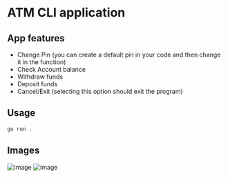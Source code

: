 # **ATM CLI application**

## App features
- Change Pin (you can create a default pin in your code and then change it in the function)
- Check Account balance
- Withdraw funds
- Deposit funds
- Cancel/Exit (selecting this option should exit the program)

## Usage
```bash
go run .
```
## Images
![image](https://user-images.githubusercontent.com/94747637/196706366-9a979b88-d52b-4100-9bfb-c5f6e04031a9.png)
![image](https://user-images.githubusercontent.com/94747637/196706856-14a911de-2303-41e5-9bfc-490bf56558d4.png)
